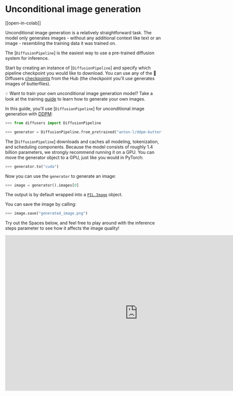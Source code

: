 <!--Copyright 2023 The HuggingFace Team. All rights reserved.

Licensed under the Apache License, Version 2.0 (the "License"); you may not use this file except in compliance with
the License. You may obtain a copy of the License at

http://www.apache.org/licenses/LICENSE-2.0

Unless required by applicable law or agreed to in writing, software distributed under the License is distributed on
an "AS IS" BASIS, WITHOUT WARRANTIES OR CONDITIONS OF ANY KIND, either express or implied. See the License for the
specific language governing permissions and limitations under the License.
-->

# Unconditional image generation

[[open-in-colab]]

Unconditional image generation is a relatively straightforward task. The model only generates images - without any additional context like text or an image - resembling the training data it was trained on.

The [`DiffusionPipeline`] is the easiest way to use a pre-trained diffusion system for inference.

Start by creating an instance of [`DiffusionPipeline`] and specify which pipeline checkpoint you would like to download.
You can use any of the 🧨 Diffusers [checkpoints](https://huggingface.co/models?library=diffusers&sort=downloads) from the Hub (the checkpoint you'll use generates images of butterflies).

<Tip>

💡 Want to train your own unconditional image generation model? Take a look at the training [guide](training/unconditional_training) to learn how to generate your own images.

</Tip>

In this guide, you'll use [`DiffusionPipeline`] for unconditional image generation with [DDPM](https://arxiv.org/abs/2006.11239):

```python
>>> from diffusers import DiffusionPipeline

>>> generator = DiffusionPipeline.from_pretrained("anton-l/ddpm-butterflies-128", use_safetensors=True)
```

The [`DiffusionPipeline`] downloads and caches all modeling, tokenization, and scheduling components. 
Because the model consists of roughly 1.4 billion parameters, we strongly recommend running it on a GPU.
You can move the generator object to a GPU, just like you would in PyTorch:

```python
>>> generator.to("cuda")
```

Now you can use the `generator` to generate an image:

```python
>>> image = generator().images[0]
```

The output is by default wrapped into a [`PIL.Image`](https://pillow.readthedocs.io/en/stable/reference/Image.html?highlight=image#the-image-class) object.

You can save the image by calling:

```python
>>> image.save("generated_image.png")
```

Try out the Spaces below, and feel free to play around with the inference steps parameter to see how it affects the image quality!

<iframe
	src="https://stevhliu-ddpm-butterflies-128.hf.space"
	frameborder="0"
	width="850"
	height="500"
></iframe>


